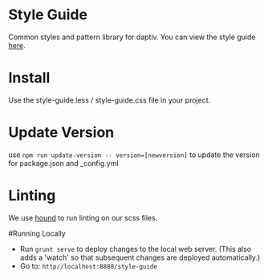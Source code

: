 # Style Guide
Common styles and pattern library for daptiv. You can view the style guide [here](https://daptiv.github.io/style-guide).

# Install

Use the style-guide.less / style-guide.css file in your project.

# Update Version

use `npm run update-version -- version=[newversion]` to update the version for package.json and \_config.yml

# Linting

We use [hound](https://houndci.com) to run linting on our scss files.

#Running Locally

* Run `grunt serve` to deploy changes to the local web server. (This also adds a 'watch' so that subsequent changes are deployed automatically.)
* Go to: `http//localhost:8888/style-guide`
